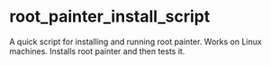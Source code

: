 # root_painter_install_script
A quick script for installing and running root painter. Works on Linux machines. Installs root painter and then tests it.
